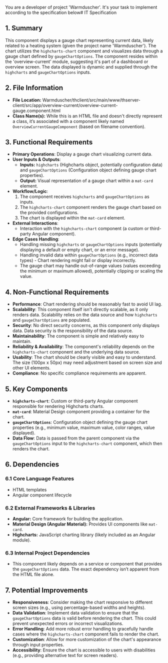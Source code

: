 You are a developer of project 'Warmduscher'. It's your task to implement according to the specification below# IT Specification

## 1. Summary

This component displays a gauge chart representing current data, likely related to a heating system (given the project name 'Warmduscher'). The chart utilizes the `highcharts-chart` component and visualizes data through a gauge chart defined by `gaugeChartOptions`. The component resides within the 'overview-current' module, suggesting it's part of a dashboard or overview screen. The data displayed is dynamic and supplied through the `highcharts` and `gaugeChartOptions` inputs.

## 2. File Information

- **File Location:** Warmduscher/thclient/src/main/www/thserver-client/src/app/overview-current/overview-current-gauge.component.html
- **Class Name(s):**  While this is an HTML file and doesn't directly represent a class, it’s associated with a component likely named `OverviewCurrentGaugeComponent` (based on filename convention).

## 3. Functional Requirements

- **Primary Operations**: Display a gauge chart visualizing current data.
- **User Inputs & Outputs**:
    - **Inputs:**  `highcharts` (Highcharts object, potentially configuration data) and `gaugeChartOptions` (Configuration object defining gauge chart properties).
    - **Output:**  Visual representation of a gauge chart within a `mat-card` element.
- **Workflow/Logic**:
    1. The component receives `highcharts` and `gaugeChartOptions` as inputs.
    2. The `highcharts-chart` component renders the gauge chart based on the provided configurations.
    3. The chart is displayed within the `mat-card` element.
- **External Interactions**:
    - Interaction with the `highcharts-chart` component (a custom or third-party Angular component).
- **Edge Cases Handling**:
    - Handling missing `highcharts` or `gaugeChartOptions` inputs (potentially displaying a default or empty chart, or an error message).
    - Handling invalid data within `gaugeChartOptions` (e.g., incorrect data types) - Chart rendering might fail or display incorrectly.
    - The gauge chart may handle out-of-range values (values exceeding the minimum or maximum allowed), potentially clipping or scaling the value.

## 4. Non-Functional Requirements

- **Performance**: Chart rendering should be reasonably fast to avoid UI lag.
- **Scalability**:  This component itself isn't directly scalable, as it only renders data. Scalability relies on the data source and how `highcharts` and `gaugeChartOptions` are populated.
- **Security**: No direct security concerns, as this component only displays data. Data security is the responsibility of the data source.
- **Maintainability**:  The component is simple and relatively easy to maintain.
- **Reliability & Availability**: The component's reliability depends on the `highcharts-chart` component and the underlying data source.
- **Usability**:  The chart should be clearly visible and easy to understand.  The size (100px x 50px) may need adjustment based on screen size and other UI elements.
- **Compliance**: No specific compliance requirements are apparent.

## 5. Key Components

- **`highcharts-chart`**: Custom or third-party Angular component responsible for rendering Highcharts charts.
- **`mat-card`**: Material Design component providing a container for the chart.
- **`gaugeChartOptions`**: Configuration object defining the gauge chart properties (e.g., minimum value, maximum value, color ranges, value displayed).
- **Data Flow**: Data is passed from the parent component via the `gaugeChartOptions` input to the `highcharts-chart` component, which then renders the chart.

## 6. Dependencies

### 6.1 Core Language Features
- HTML templates
- Angular component lifecycle

### 6.2 External Frameworks & Libraries
- **Angular:** Core framework for building the application.
- **Material Design (Angular Material):** Provides UI components like `mat-card`.
- **Highcharts:** JavaScript charting library (likely included as an Angular module).

### 6.3 Internal Project Dependencies
-  This component likely depends on a service or component that provides the `gaugeChartOptions` data.  The exact dependency isn’t apparent from the HTML file alone.

## 7. Potential Improvements

- **Responsiveness**: Consider making the chart responsive to different screen sizes (e.g., using percentage-based widths and heights).
- **Data Validation**: Implement data validation to ensure that the `gaugeChartOptions` data is valid before rendering the chart. This could prevent unexpected errors or incorrect visualizations.
- **Error Handling**: Add more robust error handling to gracefully handle cases where the `highcharts-chart` component fails to render the chart.
- **Customization**:  Allow for more customization of the chart's appearance through input properties.
- **Accessibility**: Ensure the chart is accessible to users with disabilities (e.g., providing alternative text for screen readers).